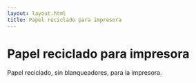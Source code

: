 ```yaml
---
layout: layout.html
title: Papel reciclado para impresora
---
```


# Papel reciclado para impresora

Papel reciclado, sin blanqueadores, para la impresora.
